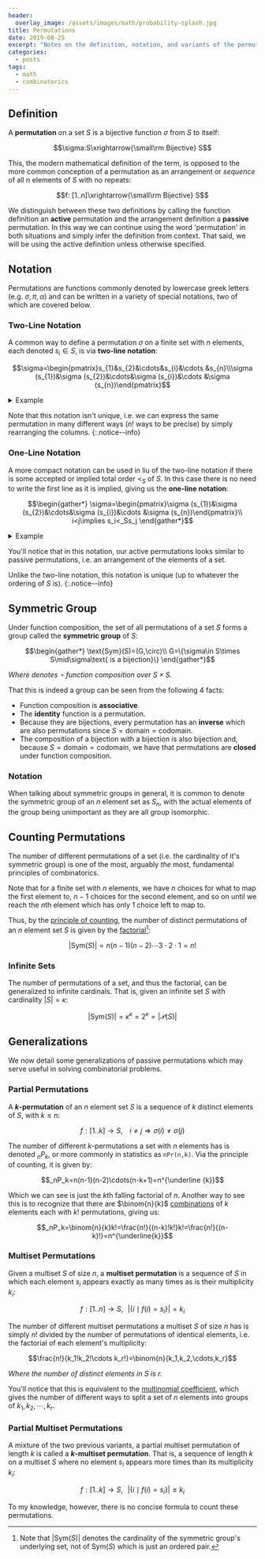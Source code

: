 ```yaml
---
header:
  overlay_image: /assets/images/math/probability-splash.jpg
title: Permutations
date: 2019-08-25
excerpt: "Notes on the definition, notation, and variants of the permutation."
categories:
  - posts
tags: 
  - math
  - combinatorics
---
```


## Definition
A **permutation** on a set $S$ is a bijective function $\sigma$ from $S$ to itself:

$$\sigma:S\xrightarrow{\small\rm Bijective} S$$

This, the modern mathematical definition of the term, is opposed to the more common conception of a permutation as an arrangement or *sequence* of all $n$ elements of $S$ with no repeats:

$$f: [1..n]\xrightarrow{\small\rm Bijective} S$$

<!-- *Where $n=[0..n-1]$ [as per von Neumann](/natural-numbers/#definition). So the zeroth element is $f(0)$, first is $f(1)$, etc.* -->

<!--more-->

We distinguish between these two definitions by calling the function definition an **active** permutation and the arrangement definition a **passive** permutation. In this way we can continue using the word 'permutation' in both situations and simply infer the definition from context. That said, we will be using the active definition unless otherwise specified.

## Notation
Permutations are functions commonly denoted by lowercase greek letters (e.g. $\sigma, \pi, \alpha$) and can be written in a variety of special notations, two of which are covered below.

### Two-Line Notation
A common way to define a permutation $\sigma$ on a finite set with $n$ elements, each denoted $s_i\in S$, is via **two-line notation**:

$$\sigma=\begin{pmatrix}s_{1}&s_{2}&\cdots&s_{i}&\cdots &s_{n}\\\sigma (s_{1})&\sigma (s_{2})&\cdots&\sigma (s_{i})&\cdots &\sigma (s_{n})\end{pmatrix}$$

<details>
<summary>Example</summary>
For example, a permutation on $\{1,2,3\}$ with $\sigma(1)=3,\sigma(2)=1$, and $\sigma(3)=2$ would be denoted:

$$\sigma=\begin{pmatrix}1&2&3\\3&1&2\end{pmatrix}=\begin{pmatrix}2&1&3\\1&3&2\end{pmatrix}$$

</details>

Note that this notation isn't unique, i.e. we can express the same permutation in many different ways ($n!$ ways to be precise) by simply rearranging the columns.
{:.notice--info}

### One-Line Notation
A more compact notation can be used in liu of the two-line notation if there is some accepted or implied total order $<_S$ of $S$. In this case there is no need to write the first line as it is implied, giving us the **one-line notation**:

$$\begin{gather*}
\sigma=\begin{pmatrix}\sigma (s_{1})&\sigma (s_{2})&\cdots&\sigma (s_{i})&\cdots &\sigma (s_{n})\end{pmatrix}\\
i<j\implies s_i<_Ss_j
\end{gather*}$$

<details>
<summary>Example</summary>
For example, we know there is a natural ordering of the positive integers (i.e. $1,2,3,\cdots$) and so we can rewrite our previous example permutation as:

$$\sigma=\underbrace{\begin{pmatrix}1&2&3\\3&1&2\end{pmatrix}}_{\text{two-line}}=\underbrace{\begin{pmatrix}3&1&2\end{pmatrix}}_{\text{one-line}}$$

</details>
<p></p>
You'll notice that in this notation, our active permutations looks similar to passive permutations, i.e. an arrangement of the elements of a set.

Unlike the two-line notation, this notation is unique (up to whatever the ordering of $S$ is).
{:.notice--info}

## Symmetric Group
Under function composition, the set of all permutations of a set $S$ forms a group called the **symmetric group** of $S$:

$$\begin{gather*}
\text{Sym}(S)=(G,\circ)\\
G=\{\sigma\in S\times S\mid\sigma\text{ is a bijection}\}
\end{gather*}$$

*Where denotes $\circ$ function composition over $S\times S$.*

That this is indeed a group can be seen from the following 4 facts:

- Function composition is **associative**.
- The **identity** function is a permutation.
- Because they are bijections, every permutation has an **inverse** which are also permutations since $S=\text{domain}=\text{codomain}$.
- The composition of a bijection with a bijection is also bijection and, because $S=\text{domain}=\text{codomain}$, we have that permutations are **closed** under function composition.

### Notation
When talking about symmetric groups in general, it is common to denote the symmetric group of an $n$ element set as $S_n$, with the actual elements of the group being unimportant as they are all group isomorphic.

## Counting Permutations
The number of different permutations of a set (i.e. the cardinality of it's symmetric group) is one of the most, arguably *the* most, fundamental principles of combinatorics.

Note that for a finite set with $n$ elements, we have $n$ choices for what to map the first element to, $n-1$ choices for the second element, and so on until we reach the $n$th element which has only $1$ choice left to map to.

Thus, by the [principle of counting](/the-basic-principle-of-counting), the number of distinct permutations of an $n$ element set $S$ is given by the [factorial](\superfactorial-and-hyperfactorial)[^f1]:

$$|\text{Sym}(S)|=n(n-1)(n-2)\cdots3\cdot2\cdot1=n!$$

### Infinite Sets
The number of permutations of a set, and thus the factorial, can be generalized to infinite cardinals. That is, given an infinite set $S$ with cardinality $|S|=\kappa$:

$$|\text{Sym}(S)|=\kappa^\kappa=2^\kappa=|\mathcal{P}(S)|$$

## Generalizations
We now detail some generalizations of passive permutations which may serve useful in solving combinatorial problems.

### Partial Permutations
A **$k$-permutation** of an $n$ element set $S$ is a sequence of $k$ distinct elements of $S$, with $k\le n$:

$$f:[1..k]\to S,\,\,\,\,\,\,i\not=j\Rightarrow\sigma(i)\not=\sigma(j)$$

The number of different $k$-permutations a set with $n$ elements has is denoted $_nP_k$, or more commonly in statistics as `nPr(n,k)`. Via the principle of counting, it is given by:

$$_nP_k=n(n-1)(n-2)\cdots(n-k+1)=n^{\underline {k}}$$

Which we can see is just the $k$th falling factorial of $n$. Another way to see this is to recognize that there are $\binom{n}{k}$ [combinations](\binomial-coefficient) of $k$ elements each with $k!$ permutations, giving us:

$$_nP_k=\binom{n}{k}k!=\frac{n!}{(n-k)!k!}k!=\frac{n!}{(n-k)!}=n^{\underline{k}}$$

### Multiset Permutations
Given a multiset $S$ of size $n$, a **multiset permutation** is a sequence of $S$ in which each element $s_i$ appears exactly as many times as is their multiplicity $k_i$:

$$f:[1..n]\to S,\,\,\,\,\big|\{i\mid f(i)=s_i\}\big|=k_i$$

The number of different multiset permutations a multiset $S$ of size $n$ has is simply $n!$ divided by the number of permutations of identical elements, i.e. the factorial of each element's multiplicity:

$$\frac{n!}{k_1!k_2!\cdots k_r!}=\binom{n}{k_1,k_2,\cdots,k_r}$$

*Where the number of distinct elements in $S$ is $r$.*

You'll notice that this is equivalent to the [multinomial coefficient](/binomial-coefficient#multinomial-coefficient), which gives the number of different ways to split a set of $n$ elements into groups of $k_1,k_2,\cdots,k_r$.

### Partial Multiset Permutations
A mixture of the two previous variants, a partial multiset permutation of length $k$ is called a **$k$-multiset permutation**. That is, a sequence of length $k$ on a multiset $S$ where no element $s_i$ appears more times than its multiplicity $k_i$:

$$f:[1..k]\to S,\,\,\,\,\big|\{i\mid f(i)=s_i\}\big|\le k_i$$

To my knowledge, however, there is no concise formula to count these permutations.

<!-- https://math.stackexchange.com/questions/1395657/on-counting-and-generating-all-k-permutations-of-a-multiset -->

[^f1]: Note that $\vert\text{Sym}(S)\vert$ denotes the cardinality of the symmetric group's underlying set, not of $\text{Sym}(S)$ which is just an ordered pair. 
